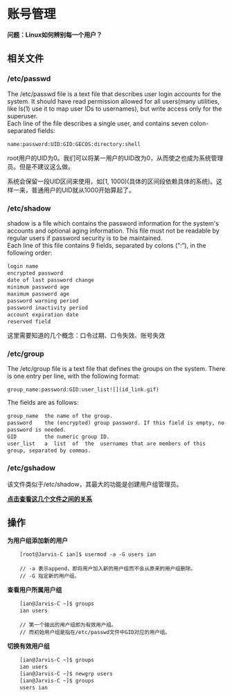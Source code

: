 # 账号管理

**问题：Linux如何辨别每一个用户？**

## 相关文件
### /etc/passwd

The  /etc/passwd file is a text file that describes user login accounts for the system. It should have read permission allowed for  all  users(many  utilities,  like ls(1) use it to map user IDs to usernames), but write access only for the superuser.  
Each line of the file describes  a  single  user,  and  contains  seven colon-separated fields:

    name:password:UID:GID:GECOS:directory:shell
    
root用户的UID为0。我们可以将某一用户的UID改为0，从而使之也成为系统管理员。但是不建议这么做。

系统会保留一段UID区间来使用，如[1, 1000)(具体的区间段依赖具体的系统)。这样一来，普通用户的UID就从1000开始算起了。
### /etc/shadow

shadow is a file which contains the password information for the system's accounts and optional aging information. This file must not be readable by regular users if password security is to be maintained.   
Each line of this file contains 9 fields, separated by colons (“:”), in the following order:

    login name
    encrypted password
    date of last password change
    minimum password age
    maximum password age
    password warning period
    password inactivity period
    account expiration date
    reserved field
    
这里需要知道的几个概念：口令过期、口令失效、账号失效
### /etc/group

The /etc/group file is a text file that defines the groups on the system. There is one entry per line, with the following format:

    group_name:password:GID:user_list![](id_link.gif)

The fields are as follows:

    group_name  the name of the group.
    password    the (encrypted) group password. If this field is empty, no password is needed.
    GID         the numeric group ID.
    user_list   a  list  of  the  usernames that are members of this group, separated by commas.
    
### /etc/gshadow

该文件类似于/etc/shadow，其最大的功能是创建用户组管理员。

[**点击查看这几个文件之间的关系**](http://vbird.dic.ksu.edu.tw/linux_basic/0410accountmanager_files/id_link.gif)

## 操作

**为用户组添加新的用户**  
```
    [root@Jarvis-C ian]$ usermod -a -G users ian
    
    // -a 表示append，即将用户加入新的用户组而不会从原来的用户组删除。
    // -G 指定新的用户组。
```

**查看用户所属用户组**

```
    [ian@Jarvis-C ~]$ groups
    ian users

    // 第一个输出的用户组即为有效用户组。
    // 而初始用户组是指在/etc/passwd文件中GID对应的用户组。
```

**切换有效用户组**

```
    [ian@Jarvis-C ~]$ groups
    ian users
    [ian@Jarvis-C ~]$ newgrp users
    [ian@Jarvis-C ~]$ groups
    users ian
```

